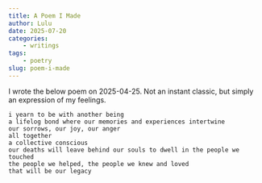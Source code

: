 ```yaml
---
title: A Poem I Made
author: Lulu
date: 2025-07-20
categories:
    - writings
tags:
    - poetry
slug: poem-i-made
---
```


I wrote the below poem on 2025-04-25. Not an instant classic, but simply an expression of my feelings.

```
i yearn to be with another being
a lifelog bond where our memories and experiences intertwine
our sorrows, our joy, our anger
all together
a collective conscious
our deaths will leave behind our souls to dwell in the people we touched
the people we helped, the people we knew and loved
that will be our legacy
```
